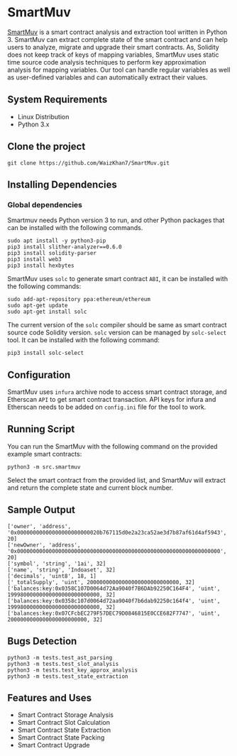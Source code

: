 # SmartMuv

[SmartMuv](https://www.smartmuv.app) is a smart contract analysis and extraction tool written in Python 3. SmartMuv can extract complete state of the smart contract and can help users to analyze, migrate and upgrade their smart contracts. As, Solidity does not keep track of keys of mapping variables, SmartMuv uses static time source code analysis techniques to perform key approximation analysis for mapping variables. Our tool can handle regular variables as well as user-defined variables and can automatically extract their values.

## System Requirements

- Linux Distribution
- Python 3.x

## Clone the project

```
git clone https://github.com/WaizKhan7/SmartMuv.git
```

## Installing Dependencies

### Global dependencies

Smartmuv needs Python version 3 to run, and other Python packages that can be installed with the following commands.

```
sudo apt install -y python3-pip
pip3 install slither-analyzer==0.6.0
pip3 install solidity-parser
pip3 install web3
pip3 install hexbytes
```
SmartMuv uses `solc` to generate smart contract `ABI`, it can be installed with the following commands:

```
sudo add-apt-repository ppa:ethereum/ethereum
sudo apt-get update
sudo apt-get install solc
```

 The current version of the `solc` compiler should be same as smart contract source code Solidity version. `solc` version can be managed by `solc-select` tool. It can be installed with the following command:

```
pip3 install solc-select
```

## Configuration

SmartMuv uses `infura` archive node to access smart contract storage, and Etherscan `API` to get smart contract transaction. API keys for infura and Etherscan needs to be added on `config.ini` file for the tool to work.

## Running Script

You can run the SmartMuv with the following command on the provided example smart contracts:

```
python3 -m src.smartmuv
```

Select the smart contract from the provided list, and SmartMuv will extract and return the complete state and current block number. 

## Sample Output

```
['owner', 'address', '0x00000000000000000000000020b767115d0e2a23ca52ae3d7b87af61d4af5943', 20]
['newOwner', 'address', '0x0000000000000000000000000000000000000000000000000000000000000000', 20]
['symbol', 'string', '1ai', 32]
['name', 'string', 'Indoaset', 32]
['decimals', 'uint8', 18, 1]
['_totalSupply', 'uint', 20000000000000000000000000000, 32]
['balances:key:0x0358C107D0064d72Aa9040f7B6DAb92250C164F4', 'uint', 19998000000000000000000000000, 32]
['balances:key:0x0358c107d0064d72aa9040f7b6dab92250c164f4', 'uint', 19998000000000000000000000000, 32]
['balances:key:0x07CFcbEC279F57DEC79D0846815E0CCE682F7747', 'uint', 2000000000000000000000000, 32]
```

## Bugs Detection

```
python3 -m tests.test_ast_parsing
python3 -m tests.test_slot_analysis
python3 -m tests.test_key_approx_analysis
python3 -m tests.test_state_extraction
```

## Features and Uses

- Smart Contract Storage Analysis
- Smart Contract Slot Calculation
- Smart Contract State Extraction
- Smart Contract State Packing
- Smart Contract Upgrade
